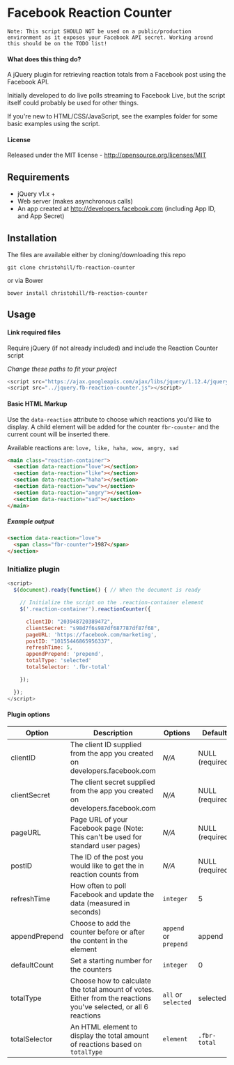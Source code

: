 # Facebook Reaction Counter

`Note: This script SHOULD NOT be used on a public/production environment as it exposes your Facebook API secret. Working around this should be on the TODO list!`

#### What does this thing do?

A jQuery plugin for retrieving reaction totals from a Facebook post using the Facebook API.  

Initially developed to do live polls streaming to Facebook Live, but the script itself could probably be used for other things.

If you're new to HTML/CSS/JavaScript, see the examples folder for some basic examples using the script.

#### License
Released under the MIT license - http://opensource.org/licenses/MIT

## Requirements
* jQuery v1.x +
* Web server (makes asynchronous calls)
* An app created at http://developers.facebook.com (including App ID, and App Secret)

## Installation

The files are available either by cloning/downloading this repo  

`git clone christohill/fb-reaction-counter`  

or via Bower  
  
`bower install christohill/fb-reaction-counter`

## Usage

#### Link required files
Require jQuery (if not already included) and include the Reaction Counter script  

*Change these paths to fit your project*
```javascript
<script src="https://ajax.googleapis.com/ajax/libs/jquery/1.12.4/jquery.min.js"></script>
<script src="../jquery.fb-reaction-counter.js"></script>
```

#### Basic HTML Markup
Use the `data-reaction` attribute to choose which reactions you'd like to display. A child element will be added for the counter `fbr-counter` and the current count will be inserted there.  
  
Available reactions are: `love, like, haha, wow, angry, sad`  
```html
<main class="reaction-container">
  <section data-reaction="love"></section>
  <section data-reaction="like"></section>
  <section data-reaction="haha"></section>
  <section data-reaction="wow"></section>
  <section data-reaction="angry"></section>
  <section data-reaction="sad"></section>
</main>
```
##### Example output
```html
<section data-reaction="love">
  <span class="fbr-counter">1987</span>
</section>
```

### Initialize plugin

```javascript
<script>
  $(document).ready(function() { // When the document is ready

  	// Initialize the script on the .reaction-container element
    $('.reaction-container').reactionCounter({

      clientID: "203948720389472",
      clientSecret: "s98d7f6s987df687787df87f68",
      pageURL: 'https://facebook.com/marketing',
      postID: "10155446865956337",
      refreshTime: 5,
      appendPrepend: 'prepend',
      totalType: 'selected'
      totalSelector: '.fbr-total'

    });

  });
</script>
```

#### Plugin options
|Option | Description | Options | Default |
|-------|------------|---------|---------|
|clientID | The client ID supplied from the app you created on developers.facebook.com | *N/A* | NULL (required)
|clientSecret | The client secret supplied from the app you created on developers.facebook.com | *N/A* | NULL (required)
|pageURL | Page URL of your Facebook page (Note: This can't be used for standard user pages) | *N/A* | NULL (required)
|postID | The ID of the post you would like to get the in reaction counts from | *N/A* | NULL (required)
|refreshTime | How often to poll Facebook and update the data (measured in seconds) | `integer` | 5
|appendPrepend | Choose to add the counter before or after the content in the element | `append` or `prepend` | append
|defaultCount | Set a starting number for the counters | `integer` | 0
|totalType | Choose how to calculate the total amount of votes. Either from the reactions you've selected, or all 6 reactions | `all` or `selected` | selected
|totalSelector | An HTML element to display the total amount of reactions based on `totalType` | `element` | `.fbr-total`
